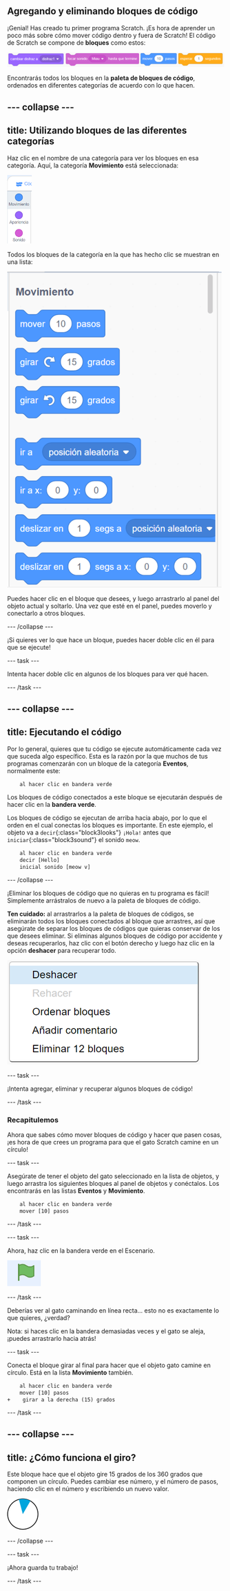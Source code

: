 ## Agregando y eliminando bloques de código

¡Genial! Has creado tu primer programa Scratch. ¡Es hora de aprender un poco más sobre cómo mover código dentro y fuera de Scratch! El código de Scratch se compone de **bloques** como estos:

![](images/code1.png)

Encontrarás todos los bloques en la **paleta de bloques de código**, ordenados en diferentes categorías de acuerdo con lo que hacen.

## \--- collapse \---

## title: Utilizando bloques de las diferentes categorías

Haz clic en el nombre de una categoría para ver los bloques en esa categoría. Aquí, la categoría **Movimiento** está seleccionada:

![](images/code2a.png)

Todos los bloques de la categoría en la que has hecho clic se muestran en una lista:

![](images/code2b.png)

Puedes hacer clic en el bloque que desees, y luego arrastrarlo al panel del objeto actual y soltarlo. Una vez que esté en el panel, puedes moverlo y conectarlo a otros bloques.

\--- /collapse \---

¡Si quieres ver lo que hace un bloque, puedes hacer doble clic en él para que se ejecute!

\--- task \---

Intenta hacer doble clic en algunos de los bloques para ver qué hacen.

\--- /task \---

## \--- collapse \---

## title: Ejecutando el código

Por lo general, quieres que tu código se ejecute automáticamente cada vez que suceda algo específico. Esta es la razón por la que muchos de tus programas comenzarán con un bloque de la categoría **Eventos**, normalmente este:

```blocks3
    al hacer clic en bandera verde
```

Los bloques de código conectados a este bloque se ejecutarán después de hacer clic en la **bandera verde**.

Los bloques de código se ejecutan de arriba hacia abajo, por lo que el orden en el cual conectas los bloques es importante. En este ejemplo, el objeto va a `decir`{:class="block3looks"} `¡Hola!` antes que `iniciar`{:class="block3sound"} el sonido `meow`.

```blocks3
    al hacer clic en bandera verde
    decir [Hello]
    inicial sonido [meow v]
```

\--- /collapse \---

¡Eliminar los bloques de código que no quieras en tu programa es fácil! Simplemente arrástralos de nuevo a la paleta de bloques de código.

**Ten cuidado:** al arrastrarlos a la paleta de bloques de códigos, se eliminarán todos los bloques conectados al bloque que arrastres, así que asegúrate de separar los bloques de códigos que quieras conservar de los que desees eliminar. Si eliminas algunos bloques de código por accidente y deseas recuperarlos, haz clic con el botón derecho y luego haz clic en la opción **deshacer** para recuperar todo.

![](images/code6.png)

\--- task \---

¡Intenta agregar, eliminar y recuperar algunos bloques de código!

\--- /task \---

### Recapitulemos

Ahora que sabes cómo mover bloques de código y hacer que pasen cosas, ¡es hora de que crees un programa para que el gato Scratch camine en un círculo!

\--- task \---

Asegúrate de tener el objeto del gato seleccionado en la lista de objetos, y luego arrastra los siguientes bloques al panel de objetos y conéctalos. Los encontrarás en las listas **Eventos** y **Movimiento**.

```blocks3
    al hacer clic en bandera verde
    mover [10] pasos
```

\--- /task \---

\--- task \---

Ahora, haz clic en la bandera verde en el Escenario.

![](images/code7.png)

\--- /task \---

Deberías ver al gato caminando en línea recta... esto no es exactamente lo que quieres, ¿verdad?

Nota: si haces clic en la bandera demasiadas veces y el gato se aleja, ¡puedes arrastrarlo hacia atrás!

\--- task \---

Conecta el bloque girar al final para hacer que el objeto gato camine en círculo. Está en la lista **Movimiento** también.

```blocks3
    al hacer clic en bandera verde
    mover [10] pasos
+    girar a la derecha (15) grados
```

\--- /task \---

## \--- collapse \---

## title: ¿Cómo funciona el giro?

Este bloque hace que el objeto gire 15 grados de los 360 grados que componen un círculo. Puedes cambiar ese número, y el número de pasos, haciendo clic en el número y escribiendo un nuevo valor.

![](images/code9.png)

\--- /collapse \---

\--- task \---

¡Ahora guarda tu trabajo!

\--- /task \---